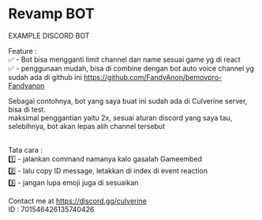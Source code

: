 # Revamp BOT
EXAMPLE DISCORD BOT

Feature :<br>
✅ - Bot bisa mengganti limit channel dan name sesuai game yg di react<br>
✅ - penggunaan mudah, bisa di combine dengan bot auto voice channel yg sudah ada di github ini https://github.com/FandyAnon/bemovpro-Fandyanon<br>

Sebagai contohnya, bot yang saya buat ini sudah ada di Culverine server, bisa di test.<br>
maksimal penggantian yaitu 2x, sesuai aturan discord yang saya tau, selebihnya, bot akan lepas alih channel tersebut<br>
<br>

Tata cara :<br>
1️⃣ - jalankan command namanya kalo gasalah Gameembed<br>
2️⃣ - lalu copy ID message, letakkan di index di event reaction<br>
3️⃣ - jangan lupa emoji juga di sesuaikan<br>

Contact me at https://discord.gg/culverine <br>
ID : 701546426135740426
